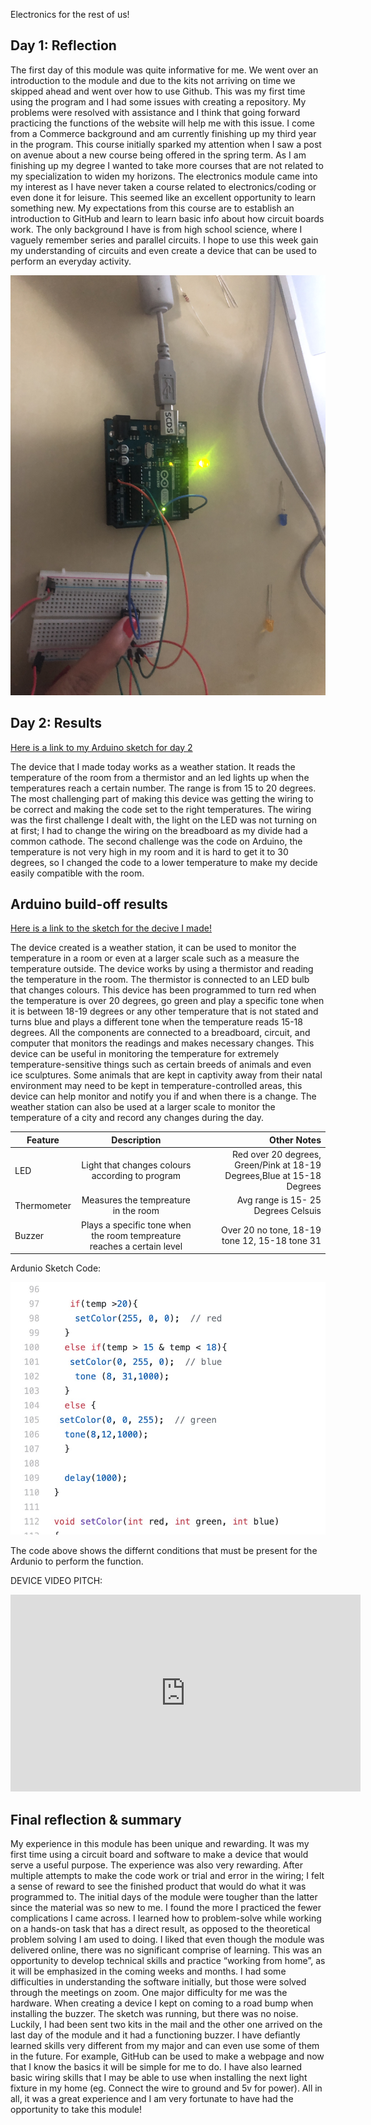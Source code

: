 Electronics for the rest of us!

## Day 1: Reflection


The first day of this module was quite informative for me. We went over an introduction to the module and due to the kits not arriving on time we skipped ahead and went over how to use Github. This was my first time using the program and I had some issues with creating a repository. My problems were resolved with assistance and I think that going forward practicing  the functions of the website will help me with this issue.  I come from a Commerce background  and am currently finishing up my third year in the program. This course initially sparked my attention when I saw a post on avenue about a new course being offered in the spring term. As I am finishing up my degree I wanted to take more courses that are not related to my specialization to widen my horizons. The electronics module came into my interest as I have never taken a course related to electronics/coding or even done it for leisure. This seemed like an excellent opportunity to learn something new. My expectations from this course are to establish an introduction to GitHub and learn to learn basic info about how circuit boards work. The only background I have is from high school science, where I vaguely remember series and parallel circuits. I hope to use this week gain my understanding of circuits and even create a device that can be used to perform an everyday activity. 


![LED Example](IMG_6017.JPG)



## Day 2: Results

[Here is a link to my Arduino sketch for day 2](https://github.com/inspire-1a03/intersession-2020-MudrikaJoshi/blob/master/RGB_LED.ino)

The device that I made today works as a weather station. It reads the temperature of the room from a thermistor and an led lights up when the temperatures reach a certain number. The range is from 15 to 20 degrees. The most challenging part of making this device was getting the wiring to be correct and making the code set to the right temperatures. The wiring was the first challenge I dealt with, the light on the LED was not turning on at first; I had to change the wiring on the breadboard as my divide had a common cathode. The second challenge was the code on Arduino, the temperature is not very high in my room and it is hard to get it to 30 degrees, so I changed the code to a lower temperature to make my decide easily compatible with the room.




## Arduino build-off results

[Here is a link to the sketch for the decive I made!](https://github.com/inspire-1a03/intersession-2020-MudrikaJoshi/blob/master/Final_code_.ino)


The device created is a weather station, it can be used to monitor the temperature in a room or even at a larger scale such as a measure the temperature outside. The device works by using a thermistor and reading the temperature in the room. The thermistor is connected to an LED bulb that changes colours. This device has been programmed to turn red when the temperature is over 20 degrees, go green and play a specific tone when it is between 18-19 degrees or any other temperature that is not stated and turns blue and plays a different tone when the temperature reads 15-18 degrees. All the components are connected to a breadboard, circuit, and computer that monitors the readings and makes necessary changes. This device can be useful in monitoring the temperature for extremely temperature-sensitive things such as certain breeds of animals and even ice sculptures. Some animals that are kept in captivity away from their natal environment may need to be kept in temperature-controlled areas, this device can help monitor and notify you if and when there is a change. The weather station can also be used at a larger scale to monitor the temperature of a city and record any changes during the day. 


| Feature | Description | Other Notes |
|---------|:-------------:|-------------:|
|LED |Light that changes colours according to program |Red over 20 degrees, Green/Pink at 18-19 Degrees,Blue at 15-18 Degrees |
|Thermometer |Measures the tempreature in the room |Avg range is 15- 25 Degrees Celsuis |
|Buzzer |Plays a specific tone when the room tempreature reaches a certain level|Over 20 no tone, 18-19 tone 12, 15-18 tone 31 |



Ardunio Sketch Code: 

![code](https://github.com/inspire-1a03/intersession-2020-MudrikaJoshi/blob/master/docs/Colour%20and%20tone%20code%20.jpg)


The code above shows the differnt conditions that must be present for the Ardunio to perform the function. 

     



DEVICE VIDEO PITCH:
<iframe width="560" height="315" src="https://www.youtube.com/embed/u_WYz5-PUeE" frameborder="0" allow="accelerometer; autoplay; encrypted-media; gyroscope; picture-in-picture" allowfullscreen></iframe> 



## Final reflection & summary

My experience in this module has been unique and rewarding. It was my first time using a circuit board and software to make a device that would serve a useful purpose. The experience was also very rewarding. After multiple attempts to make the code work or trial and error in the wiring; I felt a sense of reward to see the finished product that would do what it was programmed to. The initial days of the module were tougher than the latter since the material was so new to me. I found the more I practiced the fewer complications I came across. I learned how to problem-solve while working on a hands-on task that has a direct result, as opposed to the theoretical problem solving I am used to doing. I liked that even though the module was delivered online, there was no significant comprise of learning. This was an opportunity to develop technical skills and practice “working from home”, as it will be emphasized in the coming weeks and months. I had some difficulties in understanding the software initially, but those were solved through the meetings on zoom. One major difficulty for me was the hardware. When creating a device I kept on coming to a road bump when installing the buzzer. The sketch was running, but there was no noise. Luckily, I had been sent two kits in the mail and the other one arrived on the last day of the module and it had a functioning buzzer. I have defiantly learned skills very different from my major and can even use some of them in the future. For example, GitHub can be used to make a webpage and now that I know the basics it will be simple for me to do. I have also learned basic wiring skills that I may be able to use when installing the next light fixture in my home (eg. Connect the wire to ground and 5v for power). All in all, it was a great experience and I am very fortunate to have had the opportunity to take this module!
